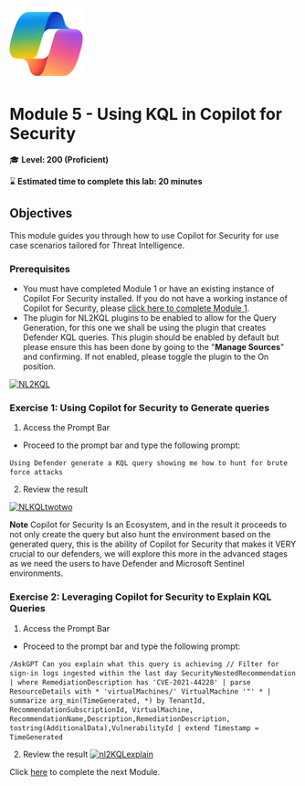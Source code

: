 ![Security CoPilot Logo](https://github.com/Azure/Copilot-For-Security/blob/main/Images/ic_fluent_copilot_64_64%402x.png)
# Module 5 - Using KQL in Copilot for Security

🎓 **Level: 200 (Proficient)**

⌛ **Estimated time to complete this lab: 20 minutes**

## Objectives
This module guides you through how to use Copilot for Security for use case scenarios tailored for Threat Intelligence.

### Prerequisites
- You must have completed Module 1 or have an existing instance of Copilot For Security installed. If you do not have a working instance of Copilot for Security, please [click here to complete Module 1](..Modules/Module-1-Setting-up-the-the-environment.md#module-1---setting-up-the-environment).
- The plugin for NL2KQL plugins to be enabled to allow for the Query Generation, for this one we shall be using the plugin that creates Defender KQL queries. This plugin should be enabled by default but please ensure this has been done by going to the "**Manage Sources**" and confirming. If not enabled, please toggle the plugin to the On position.
  
[![NL2KQL](https://github.com/jmf321/CfS-Hands-On-Training/blob/main/Images/NL2kqlpluginenabled.png)](https://github.com/jmf321/CfS-Hands-On-Training/blob/main/Images/NL2kqlpluginenabled.png)

### Exercise 1: Using Copilot for Security to Generate queries 
1. Access the Prompt Bar
- Proceed to the prompt bar and type the following prompt:

```
Using Defender generate a KQL query showing me how to hunt for brute force attacks
```
2. Review the result 

[![NLKQLtwotwo](https://github.com/jmf321/CfS-Hands-On-Training/blob/main/Images/NL2kqlpluginenabled2.png)](https://github.com/jmf321/CfS-Hands-On-Training/blob/main/Images/NL2kqlpluginenabled2.png)


**Note**
Copilot for Security Is an Ecosystem, and in the result it proceeds to not only create the query but also hunt the environment based on the generated query, this is the ability of Copilot for Security that makes it VERY crucial to our defenders, we will explore this more in the advanced stages as we need the users to have Defender and Microsoft Sentinel environments.

### Exercise 2: Leveraging Copilot for Security to Explain KQL Queries

1. Access the Prompt Bar
- Proceed to the prompt bar and type the following prompt:

```
/AskGPT Can you explain what this query is achieving // Filter for sign-in logs ingested within the last day SecurityNestedRecommendation | where RemediationDescription has 'CVE-2021-44228' | parse ResourceDetails with * 'virtualMachines/' VirtualMachine '"' * | summarize arg_min(TimeGenerated, *) by TenantId, RecommendationSubscriptionId, VirtualMachine, RecommendationName,Description,RemediationDescription, tostring(AdditionalData),VulnerabilityId | extend Timestamp = TimeGenerated
```
2. Review the result 
[![nl2KQLexplain](https://github.com/jmf321/CfS-Hands-On-Training/blob/main/Images/nl2KQLexplain.png)](https://github.com/jmf321/CfS-Hands-On-Training/blob/main/Images/nl2KQLexplain.png)

Click [here](https://aka.ms/CfSModule6) to complete the next Module.
